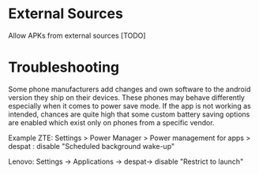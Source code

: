 

# External Sources

Allow APKs from external sources [TODO]

# Troubleshooting

Some phone manufacturers add changes and own software to the android version they ship on their devices.
These phones may behave differently especially when it comes to power save mode. If the app is not working as intended, chances are quite high that some custom battery saving options are enabled which exist only on phones from a specific vendor.

Example ZTE: Settings > Power Manager > Power management for apps > despat : disable "Scheduled background wake-up"

Lenovo: Settings -> Applications -> despat-> disable "Restrict to launch"